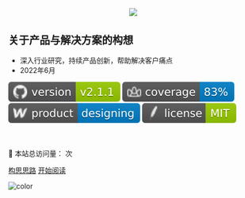 <div align="center"><img src="https://z3.ax1x.com/2021/11/08/IGH1qH.png" style="zoom:98%;"/></div>

## 关于产品与解决方案的构想

- 深入行业研究，持续产品创新，帮助解决客户痛点
- 2022年6月

![](_media/version-v2.1.svg)
![](_media/coverage-83-blue.svg)
![](_media/product-designing-blue.svg)
![](_media/license-MIT-green.svg)

<br>

<br>

<span id="busuanzi_container_site_pv">
    👀 本站总访问量：<span id="busuanzi_value_site_pv"></span> 次
</span>
<span id="busuanzi_container_site_uv" style='display:none'>
    | 🚴‍♂️ 本站总访客数：<span id="busuanzi_value_site_uv"></span> 人
</span>

<br>

[构思思路](/README)
[开始阅读](/Advisory/FinTech/影响未来金融行业的七大科技要素)



<!-- 背景色 -->
![color](#fff)

